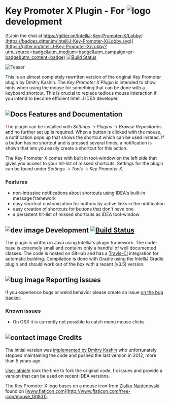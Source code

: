 # Key Promoter X Plugin - For ![logo][logo-image] development

[![Join the chat at https://gitter.im/IntelliJ-Key-Promoter-X/Lobby](https://badges.gitter.im/IntelliJ-Key-Promoter-X/Lobby.svg)](https://gitter.im/IntelliJ-Key-Promoter-X/Lobby?utm_source=badge&utm_medium=badge&utm_campaign=pr-badge&utm_content=badge)
[![Build Status](https://travis-ci.org/halirutan/IntelliJ-Key-Promoter.svg?branch=KeyPromoterX)](https://travis-ci.org/halirutan/IntelliJ-Key-Promoter)

![Teaser](http://i.imgur.com/2zBdMT8.gif)

This is an almost completely rewritten version of the original Key Promoter plugin by Dmitry Kashin. 
The *Key Promoter X Plugin* is intended to show hints when using the mouse for something that can be done with a keyboard shortcut. This is crucial to replace tedious mouse interaction if you intend to become efficient IntelliJ IDEA developer.

## ![Docs][doc-image] Features and Documentation

The plugin can be installed with *Settings* -> *Plugins* -> *Browse Repositories* and no further set up is required. When a button is clicked with the mouse, a notification pops up that shows the shortcut which can be used instead. If a button has no shortcut and is pressed several times, a notification is shown that lets you easily create a shortcut for this action.

The Key Promoter X comes with built in tool-window on the left side that gives you access to your hit-list of missed shortcuts. Settings for the plugin can be found under *Settings* -> *Tools* -> *Key Promoter X*.

### Features

- non-intrusive notifications about shortcuts using IDEA's built-in message framework
- easy shortcut customization for buttons by active links in the notification
- easy creation of shortcuts for buttons that don't have one
- a persistent hit-list of missed shortcuts as IDEA tool-window


## ![dev image][dev-image] Development  [![Build Status](https://travis-ci.org/halirutan/IntelliJ-Key-Promoter.svg?branch=KeyPromoterX)](https://travis-ci.org/halirutan/IntelliJ-Key-Promoter)

The plugin is written in Java using IntelliJ's plugin framework. The code-base is extremely small and contains only a handful of well documented classes. The code is hosted on GitHub and has a [Travis-CI](https://travis-ci.org/) integration for automatic building. Compilation is done with Gradle using the IntelliJ Gradle plugin and should work out of the box with a recent (v3.5) version.

## ![bug image][issues-image] Reporting issues

If you experience bugs or weird behavior please create an issue [on the bug tracker](https://github.com/halirutan/IntelliJ-Key-Promoter/issues).

### Known issues

- On OSX it is currently not possible to catch menu mouse clicks 


## ![contact image][contact-image] Credits

The initial version was [implemented by
Dmitry Kashin](https://code.google.com/p/key-promoter/)
who unfortunately stopped maintaining the code and pushed the
last version in 2012, more than 5 years ago.

[User athiele](https://github.com/athiele/key-promoter-fork/commits/master)
took the time to fork the original code, fix issues and provide
a version that can be used on recent IDEA versions.

The Key Promoter X logo bases on a mouse icon from [Zlatko Najdenovski](http://www.flaticon.com/authors/zlatko-najdenovski) found on [www.flaticon.com](http://www.flaticon.com/free-icon/mouse_181831).

[logo-image]: http://i.imgur.com/p3u3ehU.png
[doc-image]: http://i.stack.imgur.com/erf8e.png
[dev-image]: http://i.stack.imgur.com/D9G2G.png
[issues-image]: http://i.stack.imgur.com/K4fGd.png
[contact-image]: http://i.stack.imgur.com/tCbmW.png
